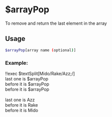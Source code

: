 # $arrayPop

To remove and return the last element in the array

## Usage

```bash
$arrayPop[array name (optional)]
```

### Example:
<discord-messages>
          <discord-message :bot="false" role-color="#ffcc9a" author="Member">
        !!exec $textSplit[Mido/Rake/Azz;/]<br>last one is $arrayPop<br>before it is $arrayPop<br>before it is $arrayPop<br><br>
          </discord-message>
          <discord-message :bot="true" role-color="#0099ff" author="Custom Command" avatar="https://media.discordapp.net/avatars/725721249652670555/781224f90c3b841ba5b40678e032f74a.webp">
        last one is Azz<br>before it is Rake<br>before it is Mido
        </discord-message>
</discord-messages>